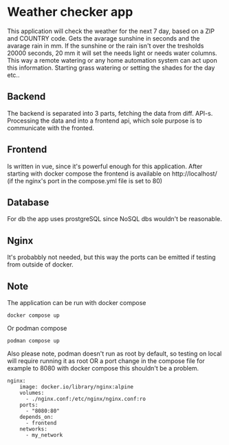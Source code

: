 # Weather checker app
This application will check the weather for the next 7 day, based on a ZIP and COUNTRY code. Gets the avarage sunshine in seconds and the avarage rain in mm. If the sunshine or the rain isn't over the tresholds 20000 seconds, 20 mm it will set the needs light or needs water columns. This way a remote watering or any home automation system can act upon this information. Starting grass watering or setting the shades for the day etc..

## Backend
The backend is separated into 3 parts, fetching the data from diff. API-s. Processing the data and into a frontend api, which sole purpose is to communicate with the fronted. 

## Frontend
Is written in vue, since it's powerful enough for this application. After starting with docker compose the frontend is available on http://localhost/ (if the nginx's port in the compose.yml file is set to 80)

## Database
For db the app uses prostgreSQL since NoSQL dbs wouldn't be reasonable.

## Nginx
It's probabbly not needed, but this way the ports can be emitted if testing from outside of docker.

## Note
The application can be run with docker compose

```
docker compose up
```
Or podman compose
```
podman compose up
```

Also please note, podman doesn't run as root by default, so testing on local will require running it as root OR a port change in the compose file for example to 8080 with docker compose this shouldn't be a problem.
```
nginx:
    image: docker.io/library/nginx:alpine
    volumes:
      - ./nginx.conf:/etc/nginx/nginx.conf:ro
    ports:
      - "8080:80"
    depends_on:
      - frontend
    networks:
      - my_network
```
